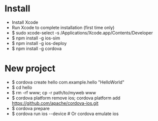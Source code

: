 Install
=====
* Install Xcode
* Run Xcode to complete installation (first time only)
* $ sudo xcode-select -s /Applications/Xcode.app/Contents/Developer
* $ npm install -g ios-sim
* $ npm install -g ios-deploy
* $ npm install -g cordova

New project
=====
* $ cordova create hello com.example.hello "HelloWorld"
* $ cd hello
* $ rm -rf www; cp -r path/to/myweb www
* $ cordova platform remove ios; cordova platform add https://github.com/apache/cordova-ios.git
* $ cordova prepare
* $ cordova run ios --device # Or cordova emulate ios
